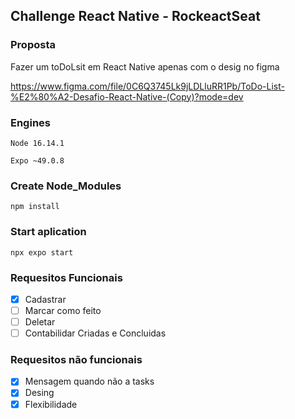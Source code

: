 ## Challenge React Native - RockeactSeat

### Proposta
Fazer um toDoLsit em React Native apenas com o desig no figma

https://www.figma.com/file/0C6Q3745Lk9jLDLluRR1Pb/ToDo-List-%E2%80%A2-Desafio-React-Native-(Copy)?mode=dev

### Engines

`Node 16.14.1`

`Expo ~49.0.8`


### Create Node_Modules
`npm install`

### Start aplication
`npx expo start`


### Requesitos Funcionais

- [x] Cadastrar
- [ ] Marcar como feito
- [ ] Deletar
- [ ] Contabilidar Criadas e Concluidas

### Requesitos não funcionais

- [x] Mensagem quando não a tasks
- [x] Desing
- [x] Flexibilidade
